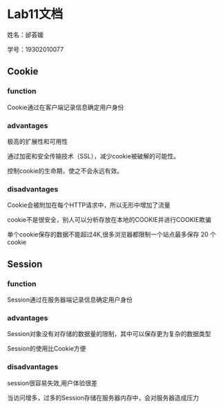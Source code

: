 # Lab11文档 
 
姓名：邰荟媛

学号：19302010077

## Cookie  

### function

Cookie通过在客户端记录信息确定用户身份

### advantages

极高的扩展性和可用性

通过加密和安全传输技术（SSL），减少cookie被破解的可能性。

控制cookie的生命期，使之不会永远有效。

### disadvantages

Cookie会被附加在每个HTTP请求中，所以无形中增加了流量

cookie不是很安全，别人可以分析存放在本地的COOKIE并进行COOKIE欺骗

单个cookie保存的数据不能超过4K,很多浏览器都限制一个站点最多保存 20 个 cookie

## Session

### function

Session通过在服务器端记录信息确定用户身份

### advantages

Session对象没有对存储的数据量的限制，其中可以保存更为复杂的数据类型

Session的使用比Cookie方便

### disadvantages

session很容易失效,用户体验很差

当访问增多，过多的Session存储在服务器内存中，会对服务器造成压力
